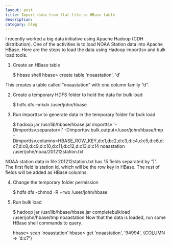 ```yaml
---
layout: post
title: Import data from flat file to HBase table
description: 
category: blog
---
```




I recently worked a big data initiative using Apache Hadoop (CDH distribution).  One of the activities is to load NOAA Station data into Apache HBase. Here are the steps to load the data using Hadoop importtsv and bulk load tools.

1. Create an HBase table

	$ hbase shell
	hbase> create table 'noaastation', 'd'

This creates a table called “noaastation” with one column family “d”.


2. Create a temporary HDFS folder to hold the data for bulk load

	$ hdfs dfs –mkdir /user/john/hbase

3. Run importtsv to generate data in the temporary folder for bulk load

    $ hadoop jar /usr/lib/hbase/hbase.jar importtsv '-Dimporttsv.separator=|' -Dimporttsv.bulk.output=/user/john/hbase/tmp -Dimporttsv.columns=HBASE_ROW_KEY,d:c1,d:c2,d:c3,d:c4,d:c5,d:c6,d:c7,d:c8,d:c9,d:c10,d:c11,d:c12,d:c13,d:c14 noaastation /user/john/noaa/201212station.txt

NOAA station data in file 201212station.txt has 15 fields separated by “|”. The first field is station id, which will be the row key in HBase. The rest of fields will be added as HBase columns.

4. Change the temporary folder permission

	$ hdfs dfs -chmod -R +rwx /user/john/hbase

5. Run bulk load

	$ hadoop jar /usr/lib/hbase/hbase.jar completebulkload /user/john/hbase/tmp noaastation
Now that the data is loaded, run some HBase shell commands to query.

	hbase> scan ‘noaastation’
	hbase> get 'noaastation', '94994', {COLUMN => 'd:c7'}
